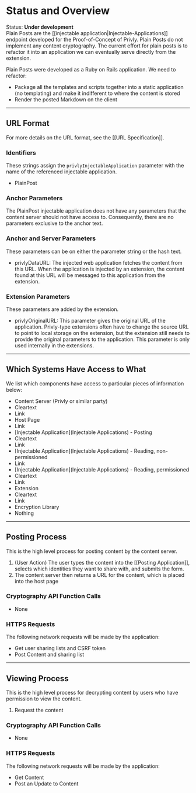 # Status and Overview

Status: **Under development**  
Plain Posts are the [[injectable application|Injectable-Applications]] endpoint developed for the Proof-of-Concept of Privly. Plain Posts do not implement any content cryptography. The current effort for plain posts is to refactor it into an application we can eventually serve directly from the extension.

Plain Posts were developed as a Ruby on Rails application. We need to refactor:

* Package all the templates and scripts together into a static application (no templating) and make it indifferent to where the content is stored
* Render the posted Markdown on the client

***

## URL Format

For more details on the URL format, see the [[URL Specification]].

### Identifiers

These strings assign the `privlyInjectableApplication` parameter with the name of the referenced injectable application.

* PlainPost

### Anchor Parameters

The PlainPost injectable application does not have any parameters that the content server should not have access to. Consequently, there are no parameters exclusive to the anchor text.

### Anchor and Server Parameters

These parameters can be on either the parameter string or the hash text.

* privlyDataURL: The injected web application fetches the content from this URL. When the application is injected by an extension, the content found at this URL will be messaged to this application from the extension.

### Extension Parameters

These parameters are added by the extension.

* privlyOriginalURL: This parameter gives the original URL of the application. Privly-type extensions often have to change the source URL to point to local storage on the extension, but the extension still needs to provide the original parameters to the application. This parameter is only used internally in the extensions.

***

## Which Systems Have Access to What

 We list which components have access to particular pieces of information below:

* Content Server (Privly or similar party)
 * Cleartext
 * Link
* Host Page
 * Link
* [Injectable Application](Injectable Applications) - Posting
 * Cleartext
 * Link
* [Injectable Application](Injectable Applications) - Reading, non-permissioned
 * Link
* [Injectable Application](Injectable Applications) - Reading, permissioned
 * Cleartext
 * Link
* Extension
 * Cleartext
 * Link
* Encryption Library
 * Nothing

***

## Posting Process

This is the high level process for posting content by the content server.

1. (User Action) The user types the content into the [[Posting Application]], selects which identities they want to share with, and submits the form.
1. The content server then returns a URL for the content, which is placed into the host page

### Cryptography API Function Calls

* None

### HTTPS Requests

The following network requests will be made by the application:

* Get user sharing lists and CSRF token
* Post Content and sharing list

***

## Viewing Process

This is the high level process for decrypting content by users who have permission to view the content.

1. Request the content

### Cryptography API Function Calls

* None
 
### HTTPS Requests

The following network requests will be made by the application:

* Get Content
* Post an Update to Content